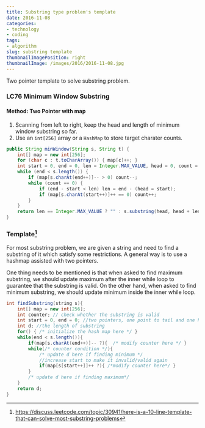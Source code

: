 ```yaml
---
title: Substring type problem's template
date: 2016-11-08
categories:
- technology
- coding
tags:
- algorithm
slug: substring template
thumbnailImagePosition: right
thumbnailImage: /images/2016/2016-11-08.jpg
---
```


Two pointer template to solve substring problem.
<!--more-->

### LC76 Minimum Window Substring

#### Method: Two Pointer with map

1. Scanning from left to right, keep the head and length of minimum window substring so far.
2. Use an `int[256]` array or a `HashMap` to store target charater counts.

```java
public String minWindow(String s, String t) {
    int[] map = new int[256];
    for (char c : t.toCharArray()) { map[c]++; }
    int start = 0, end = 0, len = Integer.MAX_VALUE, head = 0, count = t.length();
    while (end < s.length()) {
        if (map[s.charAt(end++)]-- > 0) count--;
        while (count == 0) {
            if (end - start < len) len = end - (head = start);
            if (map[s.charAt(start++)]++ == 0) count++;
        }
    }
    return len == Integer.MAX_VALUE ? "" : s.substring(head, head + len);
}    
```

### Template[^1]

For most substring problem, we are given a string and need to find a substring of it which satisfy some restrictions. A general way is to use a hashmap assisted with two pointers.

One thing needs to be mentioned is that when asked to find maximum substring, we should update maximum after the inner while loop to guarantee that the substring is valid. On the other hand, when asked to find minimum substring, we should update minimum inside the inner while loop.

```java
int findSubstring(string s){
    int[] map = new int[256];
    int counter; // check whether the substring is valid
    int start = 0, end = 0; //two pointers, one point to tail and one head
    int d; //the length of substring
    for() { /* initialize the hash map here */ }
    while(end < s.length()){
        if(map[s.charAt(end++)]-- ?){  /* modify counter here */ }
        while(/* counter condition */){              
            /* update d here if finding minimum */
            //increase start to make it invalid/valid again            
            if(map[s[start++]]++ ?){ /*modify counter here*/ }
        }  
        /* update d here if finding maximum*/
    }
    return d;
}
```

[^1]: <https://discuss.leetcode.com/topic/30941/here-is-a-10-line-template-that-can-solve-most-substring-problems>
